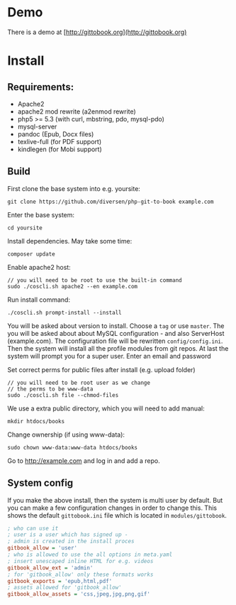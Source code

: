 # Demo

There is a demo at [http://gittobook.org](http://gittobook.org)

# Install

## Requirements: 

* Apache2
* apache2 mod rewrite (a2enmod rewrite)
* php5 >= 5.3 (with curl, mbstring, pdo, mysql-pdo)
* mysql-server
* pandoc (Epub, Docx files)
* texlive-full (for PDF support)
* kindlegen (for Mobi support)

## Build

First clone the base system into e.g. yoursite: 

    git clone https://github.com/diversen/php-git-to-book example.com

Enter the base system: 

    cd yoursite
    
Install dependencies. May take some time: 
    
    composer update

Enable apache2 host:

    // you will need to be root to use the built-in command
    sudo ./coscli.sh apache2 --en example.com

Run install command: 

    ./coscli.sh prompt-install --install

You will be asked about version to install. Choose a `tag` or use `master`. The you will be asked about about MySQL configuration - and also ServerHost (example.com). The configuration file will be rewritten `config/config.ini`. Then the system will install all the profile modules from git repos. At last the system will prompt you for a super user. Enter an email and password

Set correct perms for public files after install (e.g. upload folder)

    // you will need to be root user as we change
    // the perms to be www-data
    sudo ./coscli.sh file --chmod-files

We use a extra public directory, which you will need to add manual:

    mkdir htdocs/books
    
Change ownership (if using www-data): 

    sudo chown www-data:www-data htdocs/books

Go to http://example.com and log in and add a repo. 

## System config

If you make the above install, then the system is multi user by default. But you can make a few configuration changes in order to change this. This shows the default `gittobook.ini` file which is located in `modules/gittobook`.

~~~ini
; who can use it
; user is a user which has signed up - 
; admin is created in the install proces
gitbook_allow = 'user'
; who is allowed to use the all options in meta.yaml
; insert unescaped inline HTML for e.g. videos
gitbook_allow_ext = 'admin'
; for 'gitbook_allow' only these formats works
gitbook_exports = 'epub,html,pdf'
; assets allowed for 'gitbook_allow'
gitbook_allow_assets = 'css,jpeg,jpg,png,gif'
~~~
